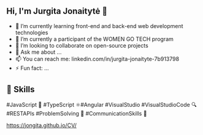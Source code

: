 ## Hi, I'm Jurgita Jonaitytė 👋

- 🌱 I’m currently learning front-end and back-end web development technologies
-  🔭 I’m currently a participant of the WOMEN GO TECH program
- 👯 I’m looking to collaborate on open-source projects
- 💬 Ask me about ...
- 📫 You can reach me: linkedin.com/in/jurgita-jonaityte-7b913798
- ⚡ Fun fact: ...

## 🚀 Skills
#JavaScript 🚀 #TypeScript ⚛#Angular #VisualStudio #VisualStudioCode 🔍 #RESTAPIs #ProblemSolving 🤔 #CommunicationSkills 💬

https://jongita.github.io/CV/
